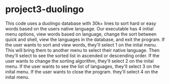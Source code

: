 # project3-duolingo

This code uses a duolingo database with 30k+ lines to sort hard or easy words based on the users native language. Our executable has 4 initial menu options, view words based on language, change the sort between quick and shell, view the languages in the database, and exit the program. If the user wants to sort and view words, they'll select 1 on the inital menu. This will bring them to another menu to select their native language. Then they'll select to see the sorted list in ascended or descending order. If the user wants to change the sorting algorithm, they'll select 2 on the inital menu. If the user wants to see the list of languages, they'll select 3 on the inital menu. If the user wants to close the program. they'll select 4 on the inital menu.
